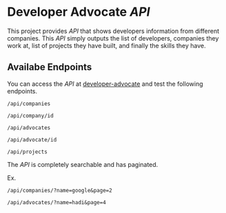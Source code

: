 # Developer Advocate _API_

This project provides _API_ that shows developers information from different companies. This _API_ simply outputs the list of developers, companies they work at, list of projects they have built, and finally the skills they have.

## Availabe Endpoints

You can access the _API_ at [developer-advocate](https://developer-advocate.herokuapp.com/) and test the following endpoints.

`/api/companies`

`/api/company/id`

`/api/advocates`

`/api/advocate/id`

`/api/projects`

The _API_ is completely searchable and has paginated.

Ex.

`/api/companies/?name=google&page=2`

`/api/advocates/?name=hadi&page=4`
